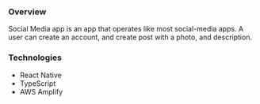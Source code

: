 ### Overview
Social Media app is an app that operates like most social-media apps. A user can create an account, and create post with
a photo, and description. 

### Technologies
- React Native
- TypeScript
- AWS Amplify